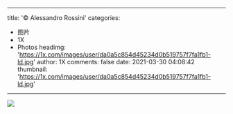 
---
title: '© Alessandro Rossini'
categories: 
 - 图片
 - 1X
 - Photos
headimg: 'https://1x.com/images/user/da0a5c854d45234d0b519757f7fa1fb1-ld.jpg'
author: 1X
comments: false
date: 2021-03-30 04:08:42
thumbnail: 'https://1x.com/images/user/da0a5c854d45234d0b519757f7fa1fb1-ld.jpg'
---

<div>   
<img src="https://1x.com/images/user/da0a5c854d45234d0b519757f7fa1fb1-ld.jpg" referrerpolicy="no-referrer">  
</div>
            